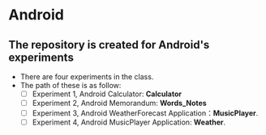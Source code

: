 # Android
## The repository is created for Android's experiments
- There are four experiments in the class.
- The path of these is as follow:
	- [ ] Experiment 1, Android Calculator: **Calculator**
	- [ ] Experiment 2, Android Memorandum: **Words_Notes**
	- [ ] Experiment 3, Android WeatherForecast Application：**MusicPlayer**.
	- [ ] Experiment 4, Android MusicPlayer Application: **Weather**.
